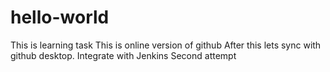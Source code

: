 # hello-world
This is learning task
This is online version of github
After this lets sync with github desktop.
Integrate with Jenkins
Second attempt
